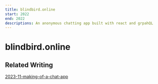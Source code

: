 ```yaml
---
title: blindbird.online
start: 2022
end: 2022
descriptions: An anonymous chatting app built with react and grpahQL
---
```

# blindbird.online



## Related Writing

[2023-11-making-of-a-chat-app](2023-11-making-of-a-chat-app)



